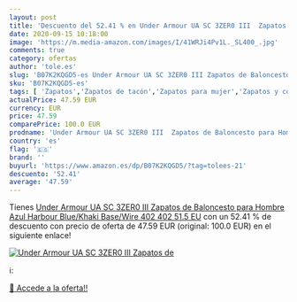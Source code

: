 ```yaml
---
layout: post
title: 'Descuento del 52.41 % en Under Armour UA SC 3ZER0 III  Zapatos de'
date: 2020-09-15 10:18:00
image: 'https://m.media-amazon.com/images/I/41WRJi4Pv1L._SL400_.jpg'
comments: true
category: ofertas
author: 'tole.es'
slug: 'B07K2KQGD5-es Under Armour UA SC 3ZER0 III Zapatos de Baloncesto para...'
sku: 'B07K2KQGD5-es'
tags: [ 'Zapatos','Zapatos de tacón','Zapatos para mujer','Zapatos y complementos','zapatos', ]
actualPrice: 47.59 EUR
currency: EUR
price: 47.59
comparePrice: 100.0 EUR
prodname: 'Under Armour UA SC 3ZER0 III  Zapatos de Baloncesto para Hombre  Azul  Harbour Blue/Khaki Base/Wire  402  402   51.5 EU'
country: 'es'
flag: '🇪🇸'
brand: ''
buyurl: 'https://www.amazon.es/dp/B07K2KQGD5/?tag=tolees-21'
descuento: '52.41'
average: '47.59'
---
```


Tienes [Under Armour UA SC 3ZER0 III  Zapatos de Baloncesto para Hombre  Azul  Harbour Blue/Khaki Base/Wire  402  402   51.5 EU](https://www.amazon.es/dp/B07K2KQGD5/?tag=tolees-21) con un 52.41 % de descuento con precio de oferta de 47.59 EUR (original: 100.0 EUR) en el siguiente enlace!

[![Under Armour UA SC 3ZER0 III  Zapatos de](https://m.media-amazon.com/images/I/41WRJi4Pv1L._SL400_.jpg)](https://www.amazon.es/dp/B07K2KQGD5/?tag=tolees-21)

ℹ️:


[🛒 Accede a la oferta!!](https://www.amazon.es/dp/B07K2KQGD5/?tag=tolees-21)
